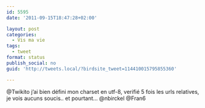```yaml
---
id: 5595
date: '2011-09-15T18:47:28+02:00'

layout: post
categories:
  - Vis ma vie
tags:
  - tweet
format: status
publish_social: no
guid: 'http://tweets.local/?birdsite_tweet=114410015795855360'

---
```


@Twikito j’ai bien défini mon charset en utf-8, verifié 5 fois les urls relatives, je vois aucuns soucis.. et pourtant… @nbirckel @Fran6
